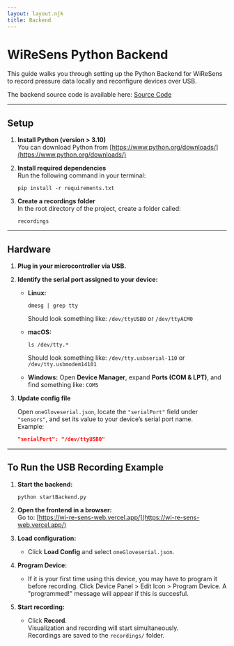 ```yaml
---
layout: layout.njk
title: Backend
---
```


# WiReSens Python Backend

This guide walks you through setting up the Python Backend for WiReSens to record pressure data locally and reconfigure devices over USB. 

The backend source code is available here: [Source Code](./assets/WiReSensBackend-main.zip)

---

## Setup

1. **Install Python (version > 3.10)**  
   You can download Python from [https://www.python.org/downloads/](https://www.python.org/downloads/)

2. **Install required dependencies**  
   Run the following command in your terminal:

   ```
   pip install -r requirements.txt
   ```

3. **Create a recordings folder**  
   In the root directory of the project, create a folder called:
   ```
   recordings
   ```

---

## Hardware

1. **Plug in your microcontroller via USB.**

2. **Identify the serial port assigned to your device:**

   - **Linux:**

     ```
     dmesg | grep tty
     ```

     Should look something like: `/dev/ttyUSB0` or `/dev/ttyACM0`

   - **macOS:**

     ```
     ls /dev/tty.*
     ```

     Should look something like: `/dev/tty.usbserial-110` or `/dev/tty.usbmodem14101`

   - **Windows:**
     Open **Device Manager**, expand **Ports (COM & LPT)**, and find something like: `COM5`

3. **Update config file**

   Open `oneGloveserial.json`, locate the `"serialPort"` field under `"sensors"`, and set its value to your device’s serial port name.  
   Example:

   ```json
   "serialPort": "/dev/ttyUSB0"
   ```

---

## To Run the USB Recording Example

1. **Start the backend:**

   ```
   python startBackend.py
   ```

2. **Open the frontend in a browser:**  
   Go to: [https://wi-re-sens-web.vercel.app/](https://wi-re-sens-web.vercel.app/)

3. **Load configuration:**

   - Click **Load Config** and select `oneGloveserial.json`.

4. **Program Device:**

   - If it is your first time using this device, you may have to program it before recording. Click Device Panel > Edit Icon > Program Device. A "programmed!" message will appear if this is succesful.

5. **Start recording:**
   - Click **Record**.  
     Visualization and recording will start simultaneously.  
     Recordings are saved to the `recordings/` folder.